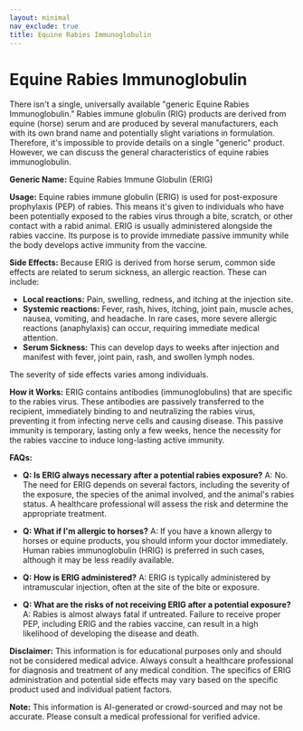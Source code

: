 ```yaml
---
layout: minimal
nav_exclude: true
title: Equine Rabies Immunoglobulin
---
```


# Equine Rabies Immunoglobulin

There isn't a single, universally available "generic Equine Rabies Immunoglobulin."  Rabies immune globulin (RIG) products are derived from equine (horse) serum and are produced by several manufacturers, each with its own brand name and potentially slight variations in formulation.  Therefore, it's impossible to provide details on a single "generic" product.  However, we can discuss the general characteristics of equine rabies immunoglobulin.

**Generic Name:**  Equine Rabies Immune Globulin (ERIG)


**Usage:**  Equine rabies immune globulin (ERIG) is used for post-exposure prophylaxis (PEP) of rabies. This means it's given to individuals who have been potentially exposed to the rabies virus through a bite, scratch, or other contact with a rabid animal.  ERIG is usually administered alongside the rabies vaccine. Its purpose is to provide immediate passive immunity while the body develops active immunity from the vaccine.


**Side Effects:**  Because ERIG is derived from horse serum, common side effects are related to serum sickness, an allergic reaction.  These can include:

* **Local reactions:** Pain, swelling, redness, and itching at the injection site.
* **Systemic reactions:** Fever, rash, hives, itching, joint pain, muscle aches, nausea, vomiting, and headache.  In rare cases, more severe allergic reactions (anaphylaxis) can occur, requiring immediate medical attention.
* **Serum Sickness:** This can develop days to weeks after injection and manifest with fever, joint pain, rash, and swollen lymph nodes.

The severity of side effects varies among individuals.


**How it Works:** ERIG contains antibodies (immunoglobulins) that are specific to the rabies virus.  These antibodies are passively transferred to the recipient, immediately binding to and neutralizing the rabies virus, preventing it from infecting nerve cells and causing disease.  This passive immunity is temporary, lasting only a few weeks, hence the necessity for the rabies vaccine to induce long-lasting active immunity.


**FAQs:**

* **Q: Is ERIG always necessary after a potential rabies exposure?** A: No.  The need for ERIG depends on several factors, including the severity of the exposure, the species of the animal involved, and the animal's rabies status.  A healthcare professional will assess the risk and determine the appropriate treatment.

* **Q: What if I'm allergic to horses?** A:  If you have a known allergy to horses or equine products, you should inform your doctor immediately.  Human rabies immunoglobulin (HRIG) is preferred in such cases, although it may be less readily available.

* **Q: How is ERIG administered?** A: ERIG is typically administered by intramuscular injection, often at the site of the bite or exposure.

* **Q: What are the risks of not receiving ERIG after a potential exposure?** A: Rabies is almost always fatal if untreated.  Failure to receive proper PEP, including ERIG and the rabies vaccine, can result in a high likelihood of developing the disease and death.


**Disclaimer:** This information is for educational purposes only and should not be considered medical advice.  Always consult a healthcare professional for diagnosis and treatment of any medical condition.  The specifics of ERIG administration and potential side effects may vary based on the specific product used and individual patient factors.


**Note:** This information is AI-generated or crowd-sourced and may not be accurate. Please consult a medical professional for verified advice.